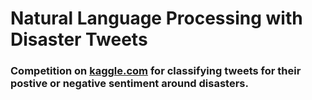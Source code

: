 # Natural Language Processing with Disaster Tweets
### Competition on [kaggle.com](https://www.kaggle.com/competitions/nlp-getting-started/overview) for classifying tweets for their postive or negative sentiment around disasters.
